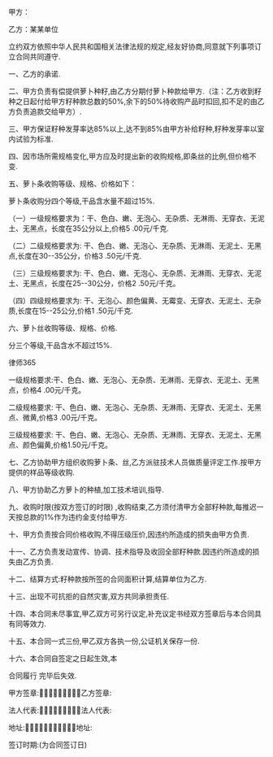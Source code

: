 
 甲方：

 乙方：某某单位

 

 立约双方依照中华人民共和国相关法律法规的规定,经友好协商,同意就下列事项订立合同共同遵守.

 一、乙方的承诺.

 二、甲方负责有偿提供萝卜种籽,由乙方分期付萝卜种款给甲方.（注：乙方收到籽种之日起付给甲方籽种款总数的50%,余下的50%待收购产品时扣回,扣不足的由乙方负责追款交给甲方）.

 三、甲方保证籽种发芽率达85%以上,达不到85%由甲方补给籽种,籽种发芽率以室内试验为标准.

 四、因市场所需规格变化,甲方应及时提出新的收购规格,即条丝的比例,但价格不变.

 五、萝卜条收购等级、规格、价格如下：

 萝卜条收购分四个等级,干品含水量不超过15%.

 （一）一级规格要求为：干、色白、嫩、无泡心、无杂质、无淋雨、无穿衣、无泥土、无黑点，长度在35公分以上,价格5 .00元/千克.

 （二）二级规格要求为: 干、色白、嫩、无泡心、无杂质、无淋雨、无泥土、无黑点,长度在30--35公分，价格3 .50元/千克.

 （三）三级规格要求为: 干、色白、嫩、无泡心、无杂质、无淋雨、无穿衣、无泥土、无黑点，长度在25--30公分，价格2 .50元/千克。

 （四）四级规格要求为: 干、无泡心、颜色偏黄、无霉变、无穿衣、无泥土、无杂质,长度在15--25公分,价格1 .50元/千克.

 六、萝卜丝收购等级、规格、价格.

 分三个等级,干品含水不超过15%.





 
律师365






 一级规格要求:干、色白、嫩、无泡心、无杂质、无淋雨、无穿衣、无泥土、无黑点，价格4 .00元/千克。



 二级规格要求: 干、色白、嫩、无泡心、无杂质、无淋雨、无穿衣、无泥土、无黑点、微黄,价格3 .00元/千克。



 三级规格要求: 干、色白、嫩、无泡心、无杂质、无淋雨、无穿衣、无泥土、无黑点、颜色偏黄,价格1.50元/千克。



 七、乙方协助甲方组织收购萝卜条、丝,乙方派驻技术人员做质量评定工作.按甲方提供的样品等级收购.



 八、甲方协助乙方萝卜的种植,加工技术培训,指导.



 九、收购时限(按双方签订的时限) ,收购结束,乙方须付清甲方全部籽种款,每推迟一天按总款的1%作为违约金支付给甲方.



 十、甲方负责按合同价格收购,不得压级压价,因违约所造成的损失由甲方负责.



 十一、乙方负责发动宣传、协调、技术指导及收回全部籽种款.因违约所造成的损失由乙方负责.



 十二、结算方式:籽种款按所签的合同面积计算,结算单位为乙方.



 十三、出现不可抗拒的自然灾害,双方共同承担责任.



 十四、本合同未尽事宜,甲乙双方可另行议定,补充议定书经双方签章后与本合同具有同等效力.



 十五、本合同一式三份,甲乙双方各执一份,公证机关保存一份.



 十六、本合同自签定之日起生效,本

合同履行
完毕后失效.



 



 



 甲方签章:乙方签章:



 法人代表:法人代表:



 地址:地址:



 



 签订时期:(为合同签订日) 


 

 
 
 
 
 
  


  
 

  


  


  
 
 
 
 

